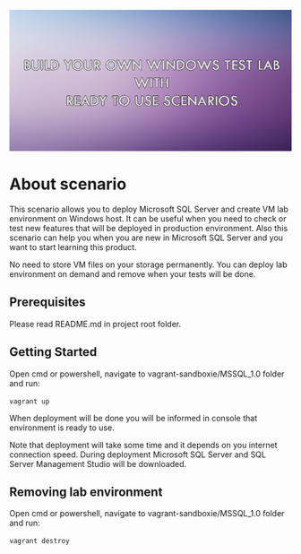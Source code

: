 ![Image](../images/logo.png?raw=true)

# About scenario
This scenario allows you to deploy Microsoft SQL Server
and create VM lab environment on Windows host.
It can be useful when you need to check or test new features
that will be deployed in production environment.
Also this scenario can help you
when you are new in Microsoft SQL Server
and you want to start learning this product.

No need to store VM files on your storage permanently.
You can deploy lab environment on demand and remove when your tests will be done.

## Prerequisites
Please read README.md in project root folder.

## Getting Started
Open cmd or powershell,
navigate to vagrant-sandboxie/MSSQL_1.0 folder and run:

```vagrant up```

When deployment will be done you will be informed in console
that environment is ready to use.

Note that deployment will take some time
and it depends on you internet connection speed.
During deployment Microsoft SQL Server
and SQL Server Management Studio will be downloaded.

## Removing lab environment

Open cmd or powershell,
navigate to vagrant-sandboxie/MSSQL_1.0 folder and run:

```vagrant destroy```
